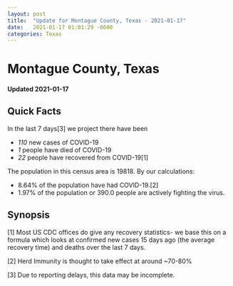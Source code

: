 ```yaml
---
layout: post
title:  "Update for Montague County, Texas - 2021-01-17"
date:   2021-01-17 01:01:29 -0600
categories: Texas
---
```


# Montague County, Texas
#### Updated 2021-01-17

## Quick Facts

In the last 7 days[3] we project there have been
- *110* new cases of COVID-19
- *1* people have died of COVID-19
- *22* people have recovered from COVID-19[1]

The population in this census area is 19818. By our calculations:
- 8.64% of the population have had COVID-19.[2]
- 1.97% of the population or 390.0 people are actively fighting the virus.

## Synopsis




[1] Most US CDC offices do give any recovery statistics- we base this on a formula which looks at confirmed new cases
15 days ago (the average recovery time) and deaths over the last 7 days.

[2] Herd Immunity is thought to take effect at around ~70-80%

[3] Due to reporting delays, this data may be incomplete.
 
    